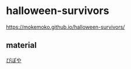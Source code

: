 # halloween-survivors

https://mokemoko.github.io/halloween-survivors/

## material

[ぴぽや](https://pipoya.net/)
